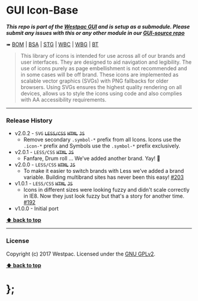 GUI Icon-Base
=============

***This repo is part of the [Westpac GUI](http://gel.westpacgroup.com.au/GUI/) and is setup as a submodule. Please submit any issues with this or any other
module in our [GUI-source repo](https://github.com/WestpacCXTeam/GUI-source/issues)***

➠
[BOM](http://westpaccxteam.github.io/GUI-icons-base/tests/BOM/) |
[BSA](http://westpaccxteam.github.io/GUI-icons-base/tests/BSA/) |
[STG](http://westpaccxteam.github.io/GUI-icons-base/tests/STG/) |
[WBC](http://westpaccxteam.github.io/GUI-icons-base/tests/WBC/) |
[WBG](http://westpaccxteam.github.io/GUI-icons-base/tests/WBG/) |
[BT](http://westpaccxteam.github.io/GUI-icons-base/tests/BT/)

> This library of icons is intended for use across all of our brands and user interfaces. They are designed to aid navigation and legibility. The use of icons
> purely as page embellishment is not recommended and in some cases will be off brand. These icons are implemented as scalable vector graphics (SVGs) with
> PNG fallbacks for older browsers. Using SVGs ensures the highest quality rendering on all devices, allows us to style the icons using code and also
> complies with AA accessibility requirements.

----------------------------------------------------------------------------------------------------------------------------------------------------------------


### Release History

* v2.0.2 - `SVG` ~~`LESS/CSS`~~ ~~`HTML`~~ ~~`JS`~~
	* Remove secondary `.symbol-*` prefix from all Icons. Icons use the `.icon-*` prefix and Symbols use the `.symbol-*` prefix exclusively.
* v2.0.1 - `LESS/CSS` ~~`HTML`~~ ~~`JS`~~
	* Fanfare, Drum roll … We’ve added another brand. Yay! :clap:
* v2.0.0 - `LESS/CSS` ~~`HTML`~~ ~~`JS`~~
	* To make it easier to switch brands with Less we’ve added a brand variable. Building multibrand sites has never been this easy!
		[#203](https://github.com/WestpacCXTeam/GUI-source/issues/203)
* v1.0.1 - `LESS/CSS` ~~`HTML`~~ ~~`JS`~~
	* Icons in different sizes were looking fuzzy and didn't scale correctly in IE8. Now they just look fuzzy but that's a story for another time.
		[#192](https://github.com/WestpacCXTeam/GUI-source/issues/192)
* v1.0.0 - Initial port

**[⬆ back to top](#content)**


----------------------------------------------------------------------------------------------------------------------------------------------------------------


### License

Copyright (c) 2017 Westpac. Licensed under the [GNU GPLv2](https://raw.githubusercontent.com/WestpacCXTeam/GUI-icons-base/master/LICENSE).

**[⬆ back to top](#content)**

# };